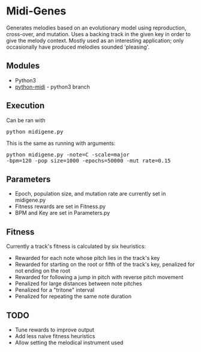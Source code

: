 # Midi-Genes
Generates melodies based on an evolutionary model using reproduction, cross-over, and mutation.
Uses a backing track in the given key in order to give the melody context.
Mostly used as an interesting application; only occasionally have produced melodies sounded 'pleasing'.

## Modules
* Python3
* [python-midi](https://github.com/vishnubob/python-midi) - python3 branch

## Execution
Can be ran with <pre>python midigene.py</pre>
This is the same as running with arguments:
    <pre>python midigene.py -note=C -scale=major -bpm=120 -pop_size=1000 -epochs=50000 -mut_rate=0.15</pre>

## Parameters
* Epoch, population size, and mutation rate are currently set in midigene.py
* Fitness rewards are set in Fitness.py
* BPM and Key are set in Parameters.py

## Fitness
Currently a track's fitness is calculated by six heuristics:

* Rewarded for each note whose pitch lies in the track's key
* Rewarded for starting on the root or fifth of the track's key, penalized for not ending on the root
* Rewarded for following a jump in pitch with reverse pitch movement
* Penalized for large distances between note pitches
* Penalized for a "tritone" interval
* Penalized for repeating the same note duration

## TODO
* Tune rewards to improve output
* Add less naive fitness heuristics
* Allow setting the melodical instrument used
